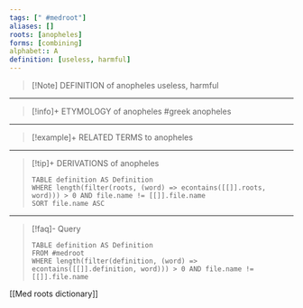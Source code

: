 ```yaml
---
tags: [" #medroot"]
aliases: []
roots: [anopheles]
forms: [combining]
alphabet:: A
definition: [useless, harmful]
---
```

>[!Note] DEFINITION of anopheles
>useless, harmful
_____
>[!info]+ ETYMOLOGY of anopheles
>#greek anopheles
_____
>[!example]+ RELATED TERMS to anopheles
>
_____
>[!tip]+ DERIVATIONS of anopheles
>```dataview
>TABLE definition AS Definition 
>WHERE length(filter(roots, (word) => econtains([[]].roots, word))) > 0 AND file.name != [[]].file.name
>SORT file.name ASC
>```
_____
>[!faq]- Query
>```dataview
>TABLE definition AS Definition
>FROM #medroot
>WHERE length(filter(definition, (word) => econtains([[]].definition, word))) > 0 AND file.name != [[]].file.name
>```

[[Med roots dictionary]]
